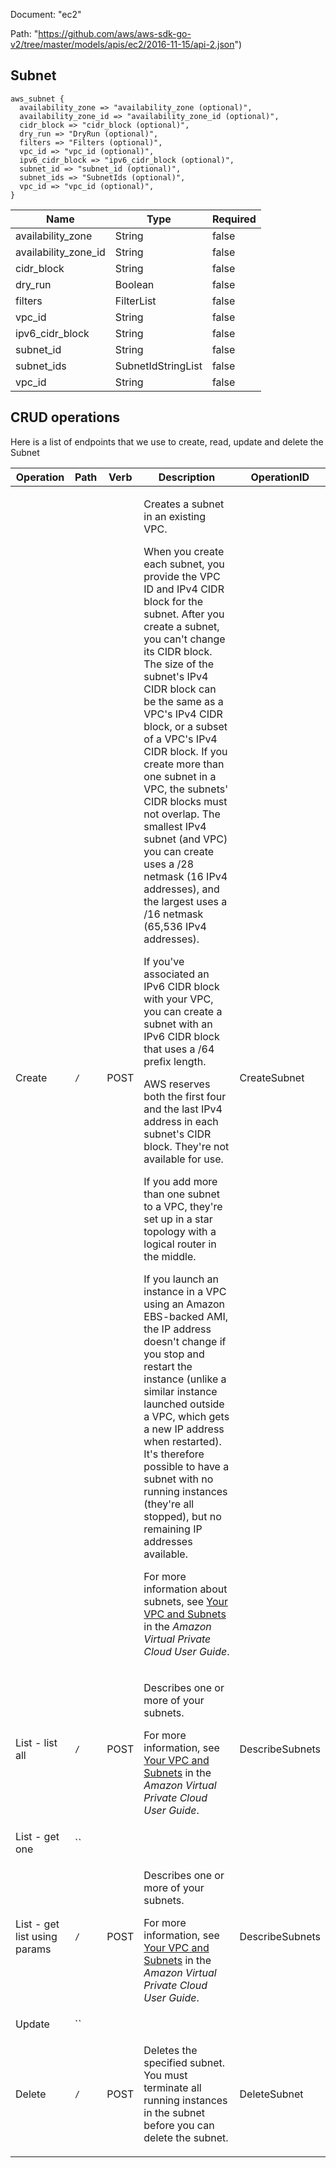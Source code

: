 Document: "ec2"


Path: "https://github.com/aws/aws-sdk-go-v2/tree/master/models/apis/ec2/2016-11-15/api-2.json")

## Subnet



```puppet
aws_subnet {
  availability_zone => "availability_zone (optional)",
  availability_zone_id => "availability_zone_id (optional)",
  cidr_block => "cidr_block (optional)",
  dry_run => "DryRun (optional)",
  filters => "Filters (optional)",
  vpc_id => "vpc_id (optional)",
  ipv6_cidr_block => "ipv6_cidr_block (optional)",
  subnet_id => "subnet_id (optional)",
  subnet_ids => "SubnetIds (optional)",
  vpc_id => "vpc_id (optional)",
}
```

| Name        | Type           | Required       |
| ------------- | ------------- | ------------- |
|availability_zone | String | false |
|availability_zone_id | String | false |
|cidr_block | String | false |
|dry_run | Boolean | false |
|filters | FilterList | false |
|vpc_id | String | false |
|ipv6_cidr_block | String | false |
|subnet_id | String | false |
|subnet_ids | SubnetIdStringList | false |
|vpc_id | String | false |



## CRUD operations

Here is a list of endpoints that we use to create, read, update and delete the Subnet

| Operation | Path | Verb | Description | OperationID |
| ------------- | ------------- | ------------- | ------------- | ------------- |
|Create|`/`|POST|<p>Creates a subnet in an existing VPC.</p> <p>When you create each subnet, you provide the VPC ID and IPv4 CIDR block for the subnet. After you create a subnet, you can't change its CIDR block. The size of the subnet's IPv4 CIDR block can be the same as a VPC's IPv4 CIDR block, or a subset of a VPC's IPv4 CIDR block. If you create more than one subnet in a VPC, the subnets' CIDR blocks must not overlap. The smallest IPv4 subnet (and VPC) you can create uses a /28 netmask (16 IPv4 addresses), and the largest uses a /16 netmask (65,536 IPv4 addresses).</p> <p>If you've associated an IPv6 CIDR block with your VPC, you can create a subnet with an IPv6 CIDR block that uses a /64 prefix length. </p> <important> <p>AWS reserves both the first four and the last IPv4 address in each subnet's CIDR block. They're not available for use.</p> </important> <p>If you add more than one subnet to a VPC, they're set up in a star topology with a logical router in the middle.</p> <p>If you launch an instance in a VPC using an Amazon EBS-backed AMI, the IP address doesn't change if you stop and restart the instance (unlike a similar instance launched outside a VPC, which gets a new IP address when restarted). It's therefore possible to have a subnet with no running instances (they're all stopped), but no remaining IP addresses available.</p> <p>For more information about subnets, see <a href="https://docs.aws.amazon.com/AmazonVPC/latest/UserGuide/VPC_Subnets.html">Your VPC and Subnets</a> in the <i>Amazon Virtual Private Cloud User Guide</i>.</p>|CreateSubnet|
|List - list all|`/`|POST|<p>Describes one or more of your subnets.</p> <p>For more information, see <a href="https://docs.aws.amazon.com/AmazonVPC/latest/UserGuide/VPC_Subnets.html">Your VPC and Subnets</a> in the <i>Amazon Virtual Private Cloud User Guide</i>.</p>|DescribeSubnets|
|List - get one|``||||
|List - get list using params|`/`|POST|<p>Describes one or more of your subnets.</p> <p>For more information, see <a href="https://docs.aws.amazon.com/AmazonVPC/latest/UserGuide/VPC_Subnets.html">Your VPC and Subnets</a> in the <i>Amazon Virtual Private Cloud User Guide</i>.</p>|DescribeSubnets|
|Update|``||||
|Delete|`/`|POST|<p>Deletes the specified subnet. You must terminate all running instances in the subnet before you can delete the subnet.</p>|DeleteSubnet|
